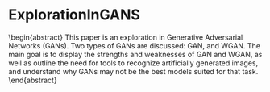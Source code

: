 # ExplorationInGANS
\begin{abstract}
This paper is an exploration in Generative Adversarial Networks (GANs). Two types of GANs are discussed: GAN, and WGAN. The main goal is to display the strengths and weaknesses of GAN and WGAN, as well as outline the need for tools to recognize artificially generated images, and understand why GANs may not be the best models suited for that task.
\end{abstract}
